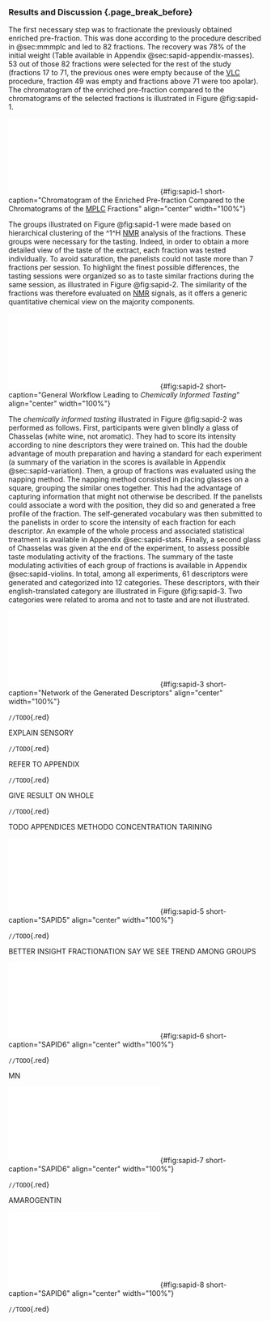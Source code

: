 ### Results and Discussion {.page_break_before}

The first necessary step was to fractionate the previously obtained enriched pre-fraction.
This was done according to the procedure described in @sec:mmmplc and led to 82 fractions.
The recovery was 78% of the initial weight (Table available in Appendix @sec:sapid-appendix-masses).
53 out of those 82 fractions were selected for the rest of the study (fractions 17 to 71, the previous ones were empty because of the [VLC](#vlc) procedure, fraction 49 was empty and fractions above 71 were too apolar).
The chromatogram of the enriched pre-fraction compared to the chromatograms of the selected fractions is illustrated in Figure @fig:sapid-1.

![**Chromatogram of the enriched pre-fraction compared to the chromatograms of the [MPLC](#mplc) fractions.** The chromatogram of the enriched pre-fraction is presented in panel A, where the chromatograms of the [MPLC](#mplc) fractions are presented in panel B. [MPLC](#mplc) fractions are colored according the the group they belong to. [CAD](#cad) signal preprocessed as described in Chapter @sec:cascade is presented.](images/sapid-1.pdf "sapid-1"){#fig:sapid-1 short-caption="Chromatogram of the Enriched Pre-fraction Compared to the Chromatograms of the [MPLC](#mplc) Fractions" align="center" width="100%"}

The groups illustrated on Figure @fig:sapid-1 were made based on hierarchical clustering of the ^1^H [NMR](#nmr) analysis of the fractions.
These groups were necessary for the tasting.
Indeed, in order to obtain a more detailed view of the taste of the extract, each fraction was tested individually.
To avoid saturation, the panelists could not taste more than 7 fractions per session.
To highlight the finest possible differences, the tasting sessions were organized so as to taste similar fractions during the same session, as illustrated in Figure @fig:sapid-2.
The similarity of the fractions was therefore evaluated on [NMR](#nmr) signals, as it offers a generic quantitative chemical view on the majority components.

![**General workflow leading to *chemically informed tasting***. First, the extract is fractionated by chromatographic methods as in panel A. Second, generic quantitative chemical information is obtained through [NMR](#nmr) (panel B). Finally, fractions are tested by groups, based on their chemistry (panel C).](images/sapid-2.pdf "sapid-2"){#fig:sapid-2 short-caption="General Workflow Leading to *Chemically Informed Tasting*" align="center" width="100%"}

The *chemically informed tasting* illustrated in Figure @fig:sapid-2 was performed as follows.
First, participants were given blindly a glass of Chasselas (white wine, not aromatic).
They had to score its intensity according to nine descriptors they were trained on.
This had the double advantage of mouth preparation and having a standard for each experiment (a summary of the variation in the scores is available in Appendix @sec:sapid-variation).
Then, a group of fractions was evaluated using the napping method.
The napping method consisted in placing glasses on a square, grouping the similar ones together.
This had the advantage of capturing information that might not otherwise be described.
If the panelists could associate a word with the position, they did so and generated a free profile of the fraction.
The self-generated vocabulary was then submitted to the panelists in order to score the intensity of each fraction for each descriptor.
An example of the whole process and associated statistical treatment is available in Appendix @sec:sapid-stats.
Finally, a second glass of Chasselas was given at the end of the experiment, to assess possible taste modulating activity of the fractions.
The summary of the taste modulating activities of each group of fractions is available in Appendix @sec:sapid-violins. 
In total, among all experiments, 61 descriptors were generated and categorized into 12 categories.
These descriptors, with their english-translated category are illustrated in Figure @fig:sapid-3.
Two categories were related to aroma and not to taste and are not illustrated.

![**Network of the generated descriptors.** If two descriptors were used for the same sample, they are linked together. The color of the edges represents the category the descriptor was attributed to. The size of the font and edges represents the number of occurrences.](images/sapid-3.pdf "sapid-3"){#fig:sapid-3 short-caption="Network of the Generated Descriptors" align="center" width="100%"}

`//TODO`{.red}

EXPLAIN SENSORY

`//TODO`{.red}

REFER TO APPENDIX

`//TODO`{.red}

GIVE RESULT ON WHOLE

`//TODO`{.red}

TODO APPENDICES METHODO CONCENTRATION TARINING

![**SAPID5.** TODO](images/sapid-5.pdf "sapid-5"){#fig:sapid-5 short-caption="SAPID5" align="center" width="100%"}

`//TODO`{.red}

BETTER INSIGHT FRACTIONATION
SAY WE SEE TREND AMONG GROUPS

![**SAPID6.** TODO](images/sapid-6.pdf "sapid-6"){#fig:sapid-6 short-caption="SAPID6" align="center" width="100%"}

`//TODO`{.red}

MN

![**SAPID7.** TODO](images/sapid-7.pdf "sapid-7"){#fig:sapid-7 short-caption="SAPID6" align="center" width="100%"}

`//TODO`{.red}

AMAROGENTIN

![**SAPID8.** TODO](images/sapid-8.pdf "sapid-8"){#fig:sapid-8 short-caption="SAPID6" align="center" width="100%"}

`//TODO`{.red}
